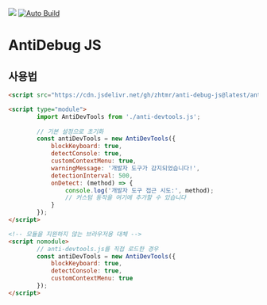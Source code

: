 [![](https://data.jsdelivr.com/v1/package/gh/zhtmr/anti-debug-js/badge)](https://www.jsdelivr.com/package/gh/zhtmr/anti-debug-js)
[![Auto Build](https://github.com/zhtmr/anti-debug-js/actions/workflows/build.yml/badge.svg)](https://github.com/zhtmr/anti-debug-js/actions/workflows/build.yml)

# AntiDebug JS

## 사용법

```html
<script src="https://cdn.jsdelivr.net/gh/zhtmr/anti-debug-js@latest/anti-debug.min.js"></script>

<script type="module">
        import AntiDevTools from './anti-devtools.js';
        
        // 기본 설정으로 초기화
        const antiDevTools = new AntiDevTools({
            blockKeyboard: true,
            detectConsole: true,
            customContextMenu: true,
            warningMessage: '개발자 도구가 감지되었습니다!',
            detectionInterval: 500,
            onDetect: (method) => {
                console.log('개발자 도구 접근 시도:', method);
                // 커스텀 동작을 여기에 추가할 수 있습니다
            }
        });
</script>

<!-- 모듈을 지원하지 않는 브라우저용 대체 -->
<script nomodule>
        // anti-devtools.js를 직접 로드한 경우
        const antiDevTools = new AntiDevTools({
            blockKeyboard: true,
            detectConsole: true,
            customContextMenu: true
        });
</script>
````
